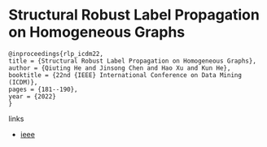 # Structural Robust Label Propagation on Homogeneous Graphs

```
@inproceedings{rlp_icdm22,
title = {Structural Robust Label Propagation on Homogeneous Graphs},
author = {Qiuting He and Jinsong Chen and Hao Xu and Kun He},
booktitle = {22nd {IEEE} International Conference on Data Mining (ICDM)},
pages = {181--190},
year = {2022}
}
```

links
- [ieee](https://doi.org/10.1109/ICDM54844.2022.00028)
